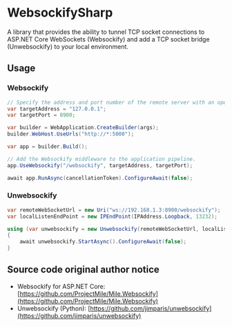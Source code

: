 # WebsockifySharp

A library that provides the ability to tunnel TCP socket connections to ASP.NET Core WebSockets (Websockify) and add a TCP socket bridge (Unwebsockify) to your local environment.

## Usage

### Websockify

```csharp
// Specify the address and port number of the remote server with an open TCP listening socket that you want to relay the connection to.
var targetAddress = "127.0.0.1";
var targetPort = 8900;

var builder = WebApplication.CreateBuilder(args);
builder.WebHost.UseUrls("http://*:5000");

var app = builder.Build();

// Add the Websockify middleware to the application pipeline.
app.UseWebsockify("/websockify", targetAddress, targetPort);

await app.RunAsync(cancellationToken).ConfigureAwait(false);
```

### Unwebsockify

```csharp
var remoteWebSocketUrl = new Uri("ws://192.168.1.3:8900/websockify");
var localListenEndPoint = new IPEndPoint(IPAddress.Loopback, 13232);

using (var unwebsockify = new Unwebsockify(remoteWebSocketUrl, localListenEndPoint))
{
	await unwebsockify.StartAsync().ConfigureAwait(false);
}
```

## Source code original author notice

- Websockify for ASP.NET Core: [https://github.com/ProjectMile/Mile.Websockify](https://github.com/ProjectMile/Mile.Websockify)
- Unwebsockify (Python): [https://github.com/jimparis/unwebsockify](https://github.com/jimparis/unwebsockify)
